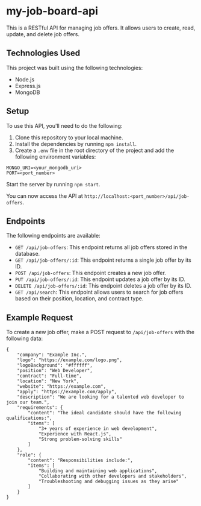 <h1>my-job-board-api</h1>
  
  <p>This is a RESTful API for managing job offers. It allows users to create, read, update, and delete job offers.</p>
  
  <h2>Technologies Used</h2>
  
  <p>This project was built using the following technologies:</p>
  
  <ul>
    <li>Node.js</li>
    <li>Express.js</li>
    <li>MongoDB</li>
  </ul>
  
  <h2>Setup</h2>
  
  <p>To use this API, you'll need to do the following:</p>
  
  <ol>
    <li>Clone this repository to your local machine.</li>
    <li>Install the dependencies by running <code>npm install</code>.</li>
    <li>Create a <code>.env</code> file in the root directory of the project and add the following environment variables:</li>
  </ol>
  
  <pre><code>MONGO_URI=&lt;your_mongodb_uri&gt;
PORT=&lt;port_number&gt;</code></pre>
  
  <p>Start the server by running <code>npm start</code>.</p>
  
  <p>You can now access the API at <code>http://localhost:&lt;port_number&gt;/api/job-offers</code>.</p>
  
  <h2>Endpoints</h2>
  
  <p>The following endpoints are available:</p>
  
  <ul>
    <li><code>GET /api/job-offers</code>: This endpoint returns all job offers stored in the database.</li>
    <li><code>GET /api/job-offers/:id</code>: This endpoint returns a single job offer by its ID.</li>
    <li><code>POST /api/job-offers</code>: This endpoint creates a new job offer.</li>
    <li><code>PUT /api/job-offers/:id</code>: This endpoint updates a job offer by its ID.</li>
    <li><code>DELETE /api/job-offers/:id</code>: This endpoint deletes a job offer by its ID.</li>
    <li><code>GET /api/search</code>: This endpoint allows users to search for job offers based on their position, location, and contract type.</li>
  </ul>
  
  <h2>Example Request</h2>
  
  <p>To create a new job offer, make a POST request to <code>/api/job-offers</code> with the following data:</p>
  
  <pre><code>{
    "company": "Example Inc.",
    "logo": "https://example.com/logo.png",
    "logoBackground": "#ffffff",
    "position": "Web Developer",
    "contract": "Full-time",
    "location": "New York",
    "website": "https://example.com",
    "apply": "https://example.com/apply",
    "description": "We are looking for a talented web developer to join our team.",
    "requirements": {
        "content": "The ideal candidate should have the following qualifications:",
        "items": [
            "3+ years of experience in web development",
            "Experience with React.js",
            "Strong problem-solving skills"
        ]
    },
    "role": {
        "content": "Responsibilities include:",
        "items": [
            "Building and maintaining web applications",
            "Collaborating with other developers and stakeholders",
            "Troubleshooting and debugging issues as they arise"
        ]
    }
}</code>
